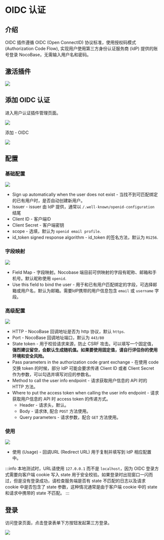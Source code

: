 # OIDC 认证

## 介绍

OIDC 插件遵循 OIDC (Open ConnectID) 协议标准，使用授权码模式 (Authorization Code Flow), 实现用户使用第三方身份认证服务商 (IdP) 提供的账号登录 NocoBase，无需输入用户名和密码。

## 激活插件

![](./static/2023-12-03-18-18-22.png)

## 添加 OIDC 认证

进入用户认证插件管理页面。

![](./static/2023-12-03-18-19-33.png)

添加 - OIDC

![](./static/2023-12-03-18-19-48.png)

## 配置

### 基础配置

![](./static/2024-01-11-10-41-56.png)

- Sign up automatically when the user does not exist - 当找不到可匹配绑定的已有用户时，是否自动创建新用户。
- Issuer - issuer 由 IdP 提供，通常以 `/.well-known/openid-configuration` 结尾
- Client ID - 客户端ID
- Client Secret - 客户端密钥
- scope - 选填，默认为 `openid email profile`.
- id_token signed response algorithm - id_token 的签名方法，默认为 `RS256`.

### 字段映射

![](./static/2024-01-11-10-40-02.png)

- Field Map - 字段映射。Nocobase 端目前可供映射的字段有昵称、邮箱和手机号。默认昵称使用 `openid`.
- Use this field to bind the user - 用于和已有用户匹配绑定的字段，可选择邮箱或用户名，默认为邮箱。需要IdP携带的用户信息包含 `email` 或 `username` 字段。

### 高级配置

![](./static/2024-01-11-10-42-44.png)

- HTTP - NocoBase 回调地址是否为 http 协议，默认 `https`.
- Port - NocoBase 回调地址端口，默认为 `443/80`
- State token - 用于校验请求来源，防止 CSRF 攻击。可以填写一个固定值，**强烈建议留空，会默认生成随机值。如果要使用固定值，请自行评估你的使用环境和安全风险。**
- Pass parameters in the authorization code grant exchange - 在使用 code 交换 token 的时候，部分 IdP 可能会要求传递 Client ID 或者 Client Secret 作为参数，可以勾选并填写对应的参数名。
- Method to call the user info endpoint - 请求获取用户信息的 API 时的 HTTP 方法。
- Where to put the access token when calling the user info endpoint - 请求获取用户信息的 API 时 access token 的传递方式。
  - Header - 请求头，默认。
  - Body - 请求体, 配合 `POST` 方法使用。
  - Query parameters - 请求参数，配合 `GET` 方法使用。

### 使用

![](./static/2024-01-11-10-43-39.png)

- 使用 (Usage) - 回调URL (Redirect URL) 用于复制并填写到 IdP 相应配置中。

:::info
本地测试时，URL请使用 `127.0.0.1` 而不是 `localhost`，因为 OIDC 登录方式需要向客户端 cookie 写入 state 用于安全校验。如果登录时出现窗口一闪而过，但是没有登录成功，请检查服务端是否有 state 不匹配的日志以及请求 cookie 中是否包含了 state 参数，这种情况通常是由于客户端 cookie 中的 state 和请求中携带的 state 不匹配。
:::

## 登录

访问登录页面，点击登录表单下方按钮发起第三方登录。

![](./static/2023-12-03-18-20-35.png)
